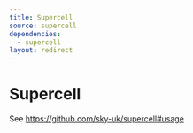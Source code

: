 ```yaml
---
title: Supercell
source: supercell
dependencies:
  - supercell
layout: redirect
---
```


# Supercell

See https://github.com/sky-uk/supercell#usage
